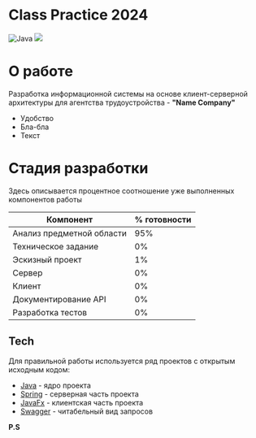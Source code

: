 # Class Practice 2024

![Java](https://www.vectorlogo.zone/logos/java/java-ar21.svg) ![](https://www.vectorlogo.zone/logos/springio/springio-ar21.svg)

# О работе
Разработка информационной системы на основе клиент-серверной архитектуры 
для агентства трудоустройства - **"Name Company"**

- Удобство
- Бла-бла
- Текст

# Стадия разработки
Здесь описывается процентное соотношение уже выполненных компонентов работы

| Компонент | % готовности |
| ------ | ------ |
| Анализ предметной области | 95% |
| Техническое задание | 0% |
| Эскизный проект | 1% |
| Сервер | 0% |
| Клиент | 0% |
| Документирование API | 0% |
| Разработка тестов | 0% |


## Tech

Для правильной работы используется ряд проектов с открытым исходным кодом:

- [Java] - ядро проекта
- [Spring]  - серверная часть проекта
- [JavaFx] - клиентская часть проекта
- [Swagger] - читабельный вид запросов

**P.S**

   [Java]: <https://www.java.com/>
   [Spring]: <https://spring.io/>
   [JavaFx]: <https://openjfx.io/>
   [Swagger]: <https://swagger.io/>

   [PlDb]: <https://github.com/joemccann/dillinger/tree/master/plugins/dropbox/README.md>
   [PlGh]: <https://github.com/joemccann/dillinger/tree/master/plugins/github/README.md>
   [PlGd]: <https://github.com/joemccann/dillinger/tree/master/plugins/googledrive/README.md>
   [PlOd]: <https://github.com/joemccann/dillinger/tree/master/plugins/onedrive/README.md>
   [PlMe]: <https://github.com/joemccann/dillinger/tree/master/plugins/medium/README.md>
   [PlGa]: <https://github.com/RahulHP/dillinger/blob/master/plugins/googleanalytics/README.md>

